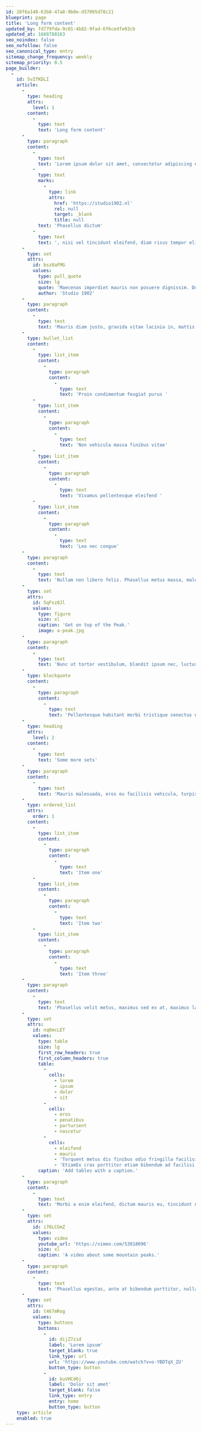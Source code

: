 ```yaml
---
id: 20f6a148-63b8-47a8-9b0e-d57095d78c21
blueprint: page
title: 'Long form content'
updated_by: fd779fda-9c01-4b82-9fad-6f6cedfe03cb
updated_at: 1668788163
seo_noindex: false
seo_nofollow: false
seo_canonical_type: entry
sitemap_change_frequency: weekly
sitemap_priority: 0.5
page_builder:
  -
    id: 5vZfKDLI
    article:
      -
        type: heading
        attrs:
          level: 1
        content:
          -
            type: text
            text: 'Long form content'
      -
        type: paragraph
        content:
          -
            type: text
            text: 'Lorem ipsum dolor sit amet, consectetur adipiscing elit. '
          -
            type: text
            marks:
              -
                type: link
                attrs:
                  href: 'https://studio1902.nl'
                  rel: null
                  target: _blank
                  title: null
            text: 'Phasellus dictum'
          -
            type: text
            text: ', nisi vel tincidunt eleifend, diam risus tempor elit, at blandit ipsum ipsum vel felis. Morbi pulvinar erat sapien. Nam euismod dolor quis eros egestas, a hendrerit mi pharetra. Vestibulum varius dui sit amet augue auctor convallis. Maecenas imperdiet mauris non posuere dignissim. Duis tempus molestie efficitur. Donec efficitur leo vel justo dignissim ultrices. Morbi fermentum magna in purus dapibus euismod. Etiam lobortis odio lectus, eu blandit urna gravida at.'
      -
        type: set
        attrs:
          id: bsz8aFMG
          values:
            type: pull_quote
            size: lg
            quote: 'Maecenas imperdiet mauris non posuere dignissim. Duis tempus molestie efficitur. '
            author: 'Studio 1902'
      -
        type: paragraph
        content:
          -
            type: text
            text: 'Mauris diam justo, gravida vitae lacinia in, mattis quis nibh. Orci varius natoque penatibus et magnis dis parturient montes, nascetur ridiculus mus. Fusce semper nunc in tincidunt viverra. Interdum et malesuada fames ac ante ipsum primis in faucibus. Aenean ullamcorper nisl augue, vel venenatis enim faucibus sit amet. Maecenas cursus magna ut augue mollis finibus. Morbi sed nunc in enim pretium suscipit vitae quis leo. Sed scelerisque mi quis odio mollis lobortis. '
      -
        type: bullet_list
        content:
          -
            type: list_item
            content:
              -
                type: paragraph
                content:
                  -
                    type: text
                    text: 'Proin condimentum feugiat purus '
          -
            type: list_item
            content:
              -
                type: paragraph
                content:
                  -
                    type: text
                    text: 'Non vehicula massa finibus vitae'
          -
            type: list_item
            content:
              -
                type: paragraph
                content:
                  -
                    type: text
                    text: 'Vivamus pellentesque eleifend '
          -
            type: list_item
            content:
              -
                type: paragraph
                content:
                  -
                    type: text
                    text: 'Leo nec congue'
      -
        type: paragraph
        content:
          -
            type: text
            text: 'Nullam non libero felis. Phasellus metus massa, malesuada non quam vitae, aliquam dignissim quam. Aliquam dolor mauris, blandit at viverra sit amet, vestibulum non quam. Duis sagittis tristique est a luctus.'
      -
        type: set
        attrs:
          id: 5qFxz8Jl
          values:
            type: figure
            size: xl
            caption: 'Get on top of the Peak.'
            image: a-peak.jpg
      -
        type: paragraph
        content:
          -
            type: text
            text: 'Nunc ut tortor vestibulum, blandit ipsum nec, luctus ipsum. Orci varius natoque penatibus et magnis dis parturient montes, nascetur ridiculus mus. Praesent rutrum enim at pulvinar tristique. Ut scelerisque vestibulum nisl nec vestibulum. Vestibulum porttitor commodo tempus. Ut non vulputate orci, a eleifend nibh. Etiam pulvinar, orci consequat egestas pharetra, odio orci suscipit nulla, et rutrum arcu tellus eu orci. Sed mi lectus, euismod non tellus consequat, auctor scelerisque quam. Pellentesque feugiat, ipsum in imperdiet vehicula, orci orci mattis dolor, ut auctor nulla diam sed quam. Nunc ullamcorper efficitur turpis, ac luctus augue condimentum eget. Integer semper cursus elit. Aenean tellus orci, imperdiet sit amet eleifend vitae, efficitur sit amet felis. '
      -
        type: blockquote
        content:
          -
            type: paragraph
            content:
              -
                type: text
                text: 'Pellentesque habitant morbi tristique senectus et netus et malesuada fames ac turpis egestas. In consequat tristique tellus, ut interdum elit faucibus placerat. Proin congue nulla ultricies nisl porta, a finibus urna dictum.'
      -
        type: heading
        attrs:
          level: 2
        content:
          -
            type: text
            text: 'Some more sets'
      -
        type: paragraph
        content:
          -
            type: text
            text: 'Mauris malesuada, eros eu facilisis vehicula, turpis justo feugiat felis, lobortis sagittis nulla ante at mauris. Donec efficitur, arcu vel cursus ornare, urna ex sollicitudin est, ac pellentesque neque lectus vel tortor. '
      -
        type: ordered_list
        attrs:
          order: 1
        content:
          -
            type: list_item
            content:
              -
                type: paragraph
                content:
                  -
                    type: text
                    text: 'Item one'
          -
            type: list_item
            content:
              -
                type: paragraph
                content:
                  -
                    type: text
                    text: 'Item two'
          -
            type: list_item
            content:
              -
                type: paragraph
                content:
                  -
                    type: text
                    text: 'Item three'
      -
        type: paragraph
        content:
          -
            type: text
            text: 'Phasellus velit metus, maximus sed ex at, maximus laoreet velit. Suspendisse id felis imperdiet, pharetra augue ut, imperdiet erat. Nullam non tellus neque. Orci varius natoque penatibus et magnis dis parturient montes, nascetur ridiculus mus. Nullam accumsan metus in tincidunt semper. Duis pulvinar, urna vitae efficitur facilisis, est nibh pretium tellus, euismod bibendum metus tellus quis turpis.'
      -
        type: set
        attrs:
          id: nq6mcLET
          values:
            type: table
            size: lg
            first_row_headers: true
            first_column_headers: true
            table:
              -
                cells:
                  - lorem
                  - ipsum
                  - dolor
                  - sit
              -
                cells:
                  - eros
                  - penatibus
                  - parturient
                  - nascetur
              -
                cells:
                  - eleifend
                  - mauris
                  - 'Torquent metus dis finibus odio fringilla facilisis euismod litora mauris eget sodales quis risus convallis penatibus condimentum volutpat integer laoreet'
                  - 'EtiamEx cras porttitor etiam bibendum ad facilisi est quam dolor sollicitudin commodo rutrum fames platea egestas sit erat blandit vehicula'
            caption: 'Add tables with a caption.'
      -
        type: paragraph
        content:
          -
            type: text
            text: 'Morbi a enim eleifend, dictum mauris eu, tincidunt nunc. In condimentum, nibh sit amet maximus semper, purus nulla blandit diam, eu dignissim leo diam in orci. Vivamus vehicula turpis in enim scelerisque maximus. Nulla et lacus quis dui tincidunt viverra. Etiam Etiam eros, dictum in dolor in, tincidunt sodales lorem. Quisque ullamcorper sagittis eleifend. Sed nisi erat, bibendum facilisis felis nec, maximus elementum est. Phasellus egestas, ante at bibendum porttitor, nulla urna pellentesque arcu, ut pulvinar libero mauris at sapien. Maecenas lacinia arcu et diam venenatis eleifend. Ut vestibulum pharetra diam, eget eleifend diam tincidunt ac.'
      -
        type: set
        attrs:
          id: i76LCGmZ
          values:
            type: video
            youtube_url: 'https://vimeo.com/53018096'
            size: xl
            caption: 'A video about some mountain peaks.'
      -
        type: paragraph
        content:
          -
            type: text
            text: 'Phasellus egestas, ante at bibendum porttitor, nulla urna pellentesque arcu, ut pulvinar libero mauris at sapien. Maecenas lacinia arcu et diam venenatis eleifend. Ut vestibulum pharetra diam, eget eleifend diam tincidunt ac.'
      -
        type: set
        attrs:
          id: t467mRog
          values:
            type: buttons
            buttons:
              -
                id: dijZ7zid
                label: 'Lorem ipsum'
                target_blank: true
                link_type: url
                url: 'https://www.youtube.com/watch?v=o-YBDTqX_ZU'
                button_type: button
              -
                id: kuVHCd6j
                label: 'Dolor sit amet'
                target_blank: false
                link_type: entry
                entry: home
                button_type: button
    type: article
    enabled: true
---
```


